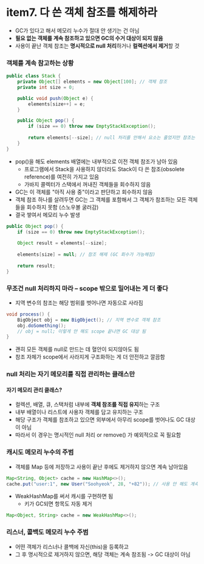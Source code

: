 # item7. 다 쓴 객체 참조를 해제하라

- GC가 있다고 해서 메모리 누수가 절대 안 생기는 건 아님
- **필요 없는 객체를 계속 참조하고 있으면 GC의 수거 대상이 되지 않음**
- 사용이 끝난 객체 참조는 **명시적으로 null 처리**하거나 **컬렉션에서 제거**할 것

### 객체를 계속 참고하는 상황
```java
public class Stack {
    private Object[] elements = new Object[100]; // 객체 참조
    private int size = 0;

    public void push(Object e) {
        elements[size++] = e;
    }

    public Object pop() {
        if (size == 0) throw new EmptyStackException();
        
        return elements[--size]; // null 처리를 안해서 요소는 줄었지만 참조는 남아 있음
    }
}
```
- pop()을 해도 elements 배열에는 내부적으로 이전 객체 참조가 남아 있음
  - 프로그램에서 Stack을 사용하지 않더라도 Stack이 다 쓴 참조(obsolete reference)를 여전히 가지고 있음
  - 가바지 콜렉터가 스택에서 꺼내진 객체들을 회수하지 않음
- GC는 이 객체를 "아직 사용 중"이라고 판단하고 회수하지 않음
- 객체 참조 하나를 살려두면 GC는 그 객체를 포함해서 그 객체가 참조하는 모든 객체들을 회수하지 못함 (스노우볼 굴러감)
- 결국 쌓여서 메모리 누수 발생

```java
public Object pop() {
    if (size == 0) throw new EmptyStackException();
    
    Object result = elements[--size];
    
    elements[size] = null; // 참조 해제 (GC 회수가 가능해짐)
    
    return result;
}
```

### 무조건 null 처리하지 마라 – scope 밖으로 밀어내는 게 더 좋다
- 지역 변수의 참조는 해당 범위를 벗어나면 자동으로 사라짐
```java
void process() {
    BigObject obj = new BigObject(); // 지역 변수로 객체 참조
    obj.doSomething();
    // obj = null; 이렇게 안 해도 scope 끝나면 GC 대상 됨
}
```
- 괜히 모든 객체를 null로 만드는 데 혈안이 되지않아도 됨
- 참조 자체가 scope에서 사라지게 구조화하는 게 더 안전하고 깔끔함

### null 처리는 자기 메모리를 직접 관리하는 클래스만
#### 자기 메모리 관리 클래스?
- 컬렉션, 배열, 큐, 스택처럼 내부에 **객체 참조를 직접 유지**하는 구조 
- 내부 배열이나 리스트에 사용자 객체를 담고 유지하는 구조 
- 해당 구조가 객체를 참조하고 있으면 외부에서 아무리 scope를 벗어나도 GC 대상이 아님 
- 따라서 이 경우는 명시적인 null 처리 or remove() 가 예외적으로 꼭 필요함

### 캐시도 메모리 누수의 주범
- 객체를 Map 등에 저장하고 사용이 끝난 후에도 제거하지 않으면 계속 남아있음
```java
Map<String, Object> cache = new HashMap<>();
cache.put("user:1", new User("Soohyeok", 28, "+82")); // 사용 안 해도 계속 유지됨
```

- WeakHashMap를 써서 캐시를 구현하면 됨
  - 키가 GC되면 항목도 자동 제거
```java
Map<Object, String> cache = new WeakHashMap<>();
```

### 리스너, 콜백도 메모리 누수 주범
- 어떤 객체가 리스너나 콜백에 자신(this)을 등록하고 
- 그 후 명시적으로 제거하지 않으면, 해당 객체는 계속 참조됨 -> GC 대상이 아님


